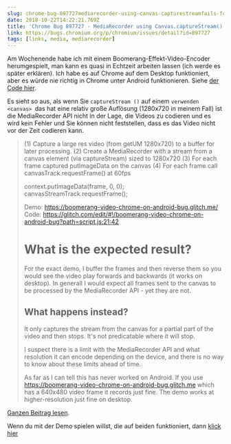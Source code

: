 ```yaml
---
slug: chrome-bug-897727mediarecorder-using-canvas-capturestreamfails-for-large-canvas-elements-on-android
date: 2018-10-22T14:22:21.769Z
title: 'Chrome Bug 897727 - MediaRecorder using Canvas.captureStream() fails for large canvas elements on Android'
link: https://bugs.chromium.org/p/chromium/issues/detail?id=897727
tags: [links, media, mediarecorder]
---
```

Am Wochenende habe ich mit einem Boomerang-Effekt-Video-Encoder herumgespielt, man kann es quasi in Echtzeit arbeiten lassen (ich werde es später erklären). Ich habe es auf Chrome auf dem Desktop funktioniert, aber es würde nie richtig in Chrome unter Android funktionieren. Siehe [der Code hier](https://glitch.com/edit/#!/boomerang-video-chrome-on-android-bug?path=script.js:86:22).

Es sieht so aus, als wenn Sie `captureStream ()` auf einem `verwenden <canvas> `das hat eine relativ große Auflösung (1280x720 in meinem Fall) ist die MediaRecorder API nicht in der Lage, die Videos zu codieren und es wird kein Fehler und Sie können nicht feststellen, dass es das Video nicht vor der Zeit codieren kann.

> (1) Capture a large res video (from getUM 1280x720) to a buffer for later processing.
> (2) Create a MediaRecorder with a stream from a canvas element (via captureStream) sized to 1280x720
> (3) For each frame captured putImageData on the canvas
> (4) For each frame call canvasTrack.requestFrame() at 60fps
> 
> context.putImageData(frame, 0, 0);
> canvasStreamTrack.requestFrame();
> 
> Demo: https://boomerang-video-chrome-on-android-bug.glitch.me/
> Code: https://glitch.com/edit/#!/boomerang-video-chrome-on-android-bug?path=script.js:21:42
> 
> # What is the expected result?
> For the exact demo, I buffer the frames and then reverse them so you would 
> see the video play forwards and backwards (it works on desktop). In generall I would expect all frames sent to the canvas to be processed by the MediaRecorder API - yet they are not.
> 
> ## What happens instead?
> It only captures the stream from the canvas for a partial part of the video and then stops. It's not predicatable where it will stop.
> 
> I suspect there is a limit with the MediaRecorder API and what resolution it can encode depending on the device, and there is no way to know about these limits ahead of time.
> 
> As far as I can tell this has never worked on Android. If you use https://boomerang-video-chrome-on-android-bug.glitch.me which has a 640x480 video frame it records just fine. The demo works at higher-resolution just fine on desktop.
> 


[Ganzen Beitrag lesen](https://bugs.chromium.org/p/chromium/issues/detail?id=897727).

Wenn du mit der Demo spielen willst, die auf beiden funktioniert, dann [klick hier](https://boomerang-video-chrome.glitch.me)

